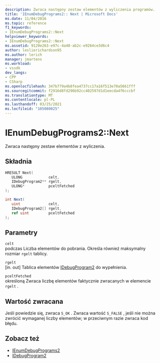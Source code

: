 ```yaml
---
description: Zwraca następny zestaw elementów z wyliczenia programów.
title: 'IEnumDebugPrograms2:: Next | Microsoft Docs'
ms.date: 11/04/2016
ms.topic: reference
f1_keywords:
- IEnumDebugPrograms2::Next
helpviewer_keywords:
- IEnumDebugPrograms2::Next
ms.assetid: 9120e263-e97c-4a40-ab2c-e9264ce3d6c4
author: leslierichardson95
ms.author: lerich
manager: jmartens
ms.workload:
- vssdk
dev_langs:
- CPP
- CSharp
ms.openlocfilehash: 347b779a4b8fea4737cc17a16f513e70a5661fff
ms.sourcegitcommit: f2916d8fd296b92cc402597d1d1eecda4f6cccbf
ms.translationtype: MT
ms.contentlocale: pl-PL
ms.lasthandoff: 03/25/2021
ms.locfileid: "105080025"
---
```

# <a name="ienumdebugprograms2next"></a>IEnumDebugPrograms2::Next
Zwraca następny zestaw elementów z wyliczenia.

## <a name="syntax"></a>Składnia

```cpp
HRESULT Next(
   ULONG            celt,
   IDebugProgram2** rgelt,
   ULONG*           pceltFetched
);
```

```csharp
int Next(
   uint             celt,
   IDebugProgram2[] rgelt,
   ref uint         pceltFetched
);
```

## <a name="parameters"></a>Parametry
`celt`\
podczas Liczba elementów do pobrania. Określa również maksymalny rozmiar `rgelt` tablicy.

`rgelt`\
[in. out] Tablica elementów [IDebugProgram2](../../../extensibility/debugger/reference/idebugprogram2.md) do wypełnienia.

`pceltFetched`\
określoną Zwraca liczbę elementów faktycznie zwracanych w elemencie `rgelt` .

## <a name="return-value"></a>Wartość zwracana
 Jeśli powiedzie się, zwraca `S_OK` . Zwraca wartość `S_FALSE` , jeśli nie można zwrócić wymaganej liczby elementów; w przeciwnym razie zwraca kod błędu.

## <a name="see-also"></a>Zobacz też
- [IEnumDebugPrograms2](../../../extensibility/debugger/reference/ienumdebugprograms2.md)
- [IDebugProgram2](../../../extensibility/debugger/reference/idebugprogram2.md)
